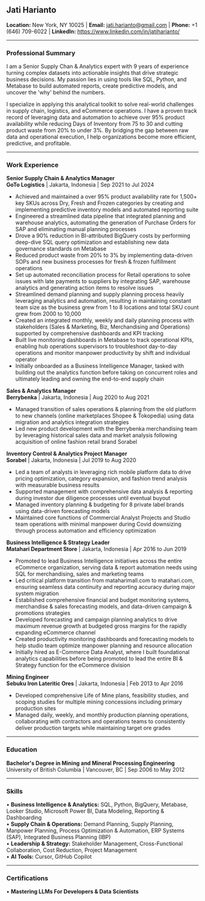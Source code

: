 ## Jati Harianto
**Location:** New York, NY 10025 | **Email:** jati.harianto@gmail.com | **Phone:** +1 (646) 709-6022 | **LinkedIn:** https://www.linkedin.com/in/jatiharianto/  

---

### Professional Summary
I am a Senior Supply Chan & Analytics expert with 9 years of experience turning complex datasets into actionable insights that drive strategic business decisions. My passion lies in using tools like SQL, Python, and Metabase to build automated reports, create predictive models, and uncover the 'why' behind the numbers.

I specialize in applying this analytical toolkit to solve real-world challenges in supply chain, logistics, and eCommerce operations. I have a proven track record of leveraging data and automation to achieve over 95% product availability while reducing Days of Inventory from 75 to 30 and cutting product waste from 20% to under 3%. By bridging the gap between raw data and operational execution, I help organizations become more efficient, predictive, and profitable.

---

### Work Experience
**Senior Supply Chain & Analytics Manager**  
**GoTo Logistics** | Jakarta, Indonesia | Sep 2021 to Jul 2024  
- Achieved and maintained a over 95% product availability rate for 1,500+ key SKUs across Dry, Fresh and Frozen categories by creating and implementing predictive inventory models and automated reporting suite
- Engineered a streamlined data pipeline that integrated planning and warehouse analytics, automating the generation of Purchase Orders for SAP and eliminating manual planning processes
- Drove a 90% reduction in BI-attributed BigQuery costs by performing deep-dive SQL query optimization and establishing new data governance standards on Metabase
- Reduced product waste from 20% to 3% by implementing data-driven SOPs and new business processes for fresh & frozen fulfillment operations
- Set up automated reconciliation process for Retail operations to solve issues with late payments to suppliers by integrating SAP, warehouse analytics and generating action items to resolve issues
- Streamlined demand planning and supply planning process heavily leveraging analytics and automation, resulting in maintaining constant team size as the business grew from 1 to 8 locations and total SKU count grew from 2000 to 10,000
- Created an integrated monthly, weekly and daily planning process with stakeholders (Sales & Marketing, Biz, Merchandising and Operations) supported by comprehensive dashboards and KPI tracking
- Built live monitoring dashboards in Metabase to track operational KPIs, enabling hub operations supervisors to troubleshoot day-to-day operations and monitor manpower productivity by shift and individual operator
- Initially onboarded as a Business Intelligence Manager, tasked with building out the analytics function before taking on concurrent roles and ultimately leading and owning the end-to-end supply chain

**Sales & Analytics Manager**  
**Berrybenka** | Jakarta, Indonesia | Aug 2020 to Aug 2021  
- Managed transition of sales operations & planning from the old platform to new channels (online marketplaces Shopee & Tokopedia) using data migration and analytics integration strategies
- Led new product development with the Berrybenka merchandising team by leveraging historical sales data and market analysis following acquisition of online fashion retail brand Sorabel

**Inventory Control & Analytics Project Manager**  
**Sorabel** | Jakarta, Indonesia | Jul 2019 to Aug 2020  
- Led a team of analysts in leveraging rich mobile platform data to drive pricing optimization, category expansion, and fashion trend analysis with measurable business results
- Supported management with comprehensive data analysis & reporting during investor due diligence processes until eventual buyout
- Managed inventory planning & budgeting for 8 private label brands using data-driven forecasting models
- Maintained core functions of Commercial Analyst Projects and Studio team operations with minimal manpower during Covid downsizing through process automation and efficiency optimization

**Business Intelligence & Strategy Leader**  
**Matahari Department Store** | Jakarta, Indonesia | Apr 2016 to Jun 2019  
- Promoted to lead Business Intelligence initiatives across the entire eCommerce organization, serving data & report automation needs using SQL for merchandising, sales and marketing teams
- Led critical platform transition from mataharimall.com to matahari.com, ensuring seamless data continuity and reporting accuracy during major system migration
- Established comprehensive financial and budget monitoring systems, merchandise & sales forecasting models, and data-driven campaign & promotions strategies
- Developed forecasting and campaign planning analytics to drive maximum revenue growth at budgeted gross margins for the rapidly expanding eCommerce channel
- Created productivity monitoring dashboards and forecasting models to help studio team optimize manpower planning and resource allocation
- Initially hired as E-Commerce Data Analyst, where I built foundational analytics capabilities before being promoted to lead the entire BI & Strategy function for the eCommerce division

**Mining Engineer**  
**Sebuku Iron Lateritic Ores** | Jakarta, Indonesia | Feb 2013 to Apr 2016  
- Developed comprehensive Life of Mine plans, feasibility studies, and scoping studies for multiple mining concessions including primary production sites
- Managed daily, weekly, and monthly production planning operations, collaborating with contractors and operations teams to consistently deliver production targets while maintaining target ore grades

---

### Education
**Bachelor's Degree in Mining and Mineral Processing Engineering**  
University of British Columbia | Vancouver, BC | Sep 2006 to May 2012

---

### Skills 
• **Business Intelligence & Analytics:** SQL, Python, BigQuery, Metabase, Looker Studio, Microsoft Power BI, Data Modeling, Reporting & Dashboarding  
• **Supply Chain & Operations:** Demand Planning, Supply Planning, Manpower Planning, Process Optimization & Automation, ERP Systems (SAP), Integrated Business Planning (IBP)  
• **Leadership & Strategy:** Stakeholder Management, Cross-Functional Collaboration, Cost Reduction, Project Management  
• **AI Tools:** Cursor, GitHub Copilot

---

### Certifications 
• **Mastering LLMs For Developers & Data Scientists**